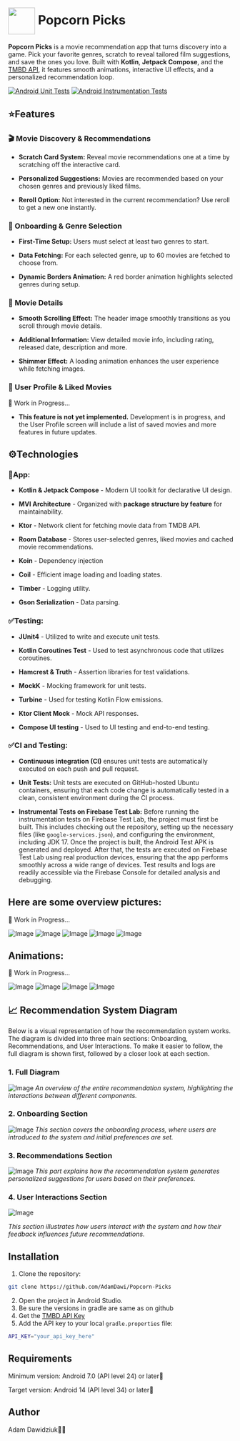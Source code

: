 # <img src="https://github.com/user-attachments/assets/934d01cd-4b34-4bf4-baab-ef2bba1dc73f" width="60" height="60" align="center" /> Popcorn Picks

**Popcorn Picks** is a movie recommendation app that turns discovery into a game. Pick your favorite genres, scratch to reveal tailored film suggestions, and save the ones you love. Built with **Kotlin**, **Jetpack Compose**, and the [TMBD API](https://developer.themoviedb.org/reference/intro/getting-started), it features smooth animations, interactive UI effects, and a personalized recommendation loop.

[![Android Unit Tests](https://github.com/AdamDawi/Popcorn-Picks/actions/workflows/android-unit-tests.yml/badge.svg)](https://github.com/AdamDawi/Popcorn-Picks/actions/workflows/android-unit-tests.yml) [![Android Instrumentation Tests](https://github.com/AdamDawi/Popcorn-Picks/actions/workflows/android_instrumentation_tests.yml/badge.svg)](https://github.com/AdamDawi/Popcorn-Picks/actions/workflows/android_instrumentation_tests.yml)

## ⭐️Features
### 🎬 Movie Discovery & Recommendations
- **Scratch Card System:** Reveal movie recommendations one at a time by scratching off the interactive card.
  
- **Personalized Suggestions:** Movies are recommended based on your chosen genres and previously liked films.

- **Reroll Option:** Not interested in the current recommendation? Use reroll to get a new one instantly.

### 📝 Onboarding & Genre Selection
- **First-Time Setup:** Users must select at least two genres to start.

- **Data Fetching:** For each selected genre, up to 60 movies are fetched to choose from.

- **Dynamic Borders Animation:** A red border animation highlights selected genres during setup.

### 📅 Movie Details
- **Smooth Scrolling Effect:** The header image smoothly transitions as you scroll through movie details.

- **Additional Information:** View detailed movie info, including rating, released date, description and more.

- **Shimmer Effect:** A loading animation enhances the user experience while fetching images.

### 👤 User Profile & Liked Movies
🚧 Work in Progress...
- **This feature is not yet implemented.** Development is in progress, and the User Profile screen will include a list of saved movies and more features in future updates.

## ⚙️Technologies
### 📱App:
- **Kotlin & Jetpack Compose** - Modern UI toolkit for declarative UI design.

- **MVI Architecture** - Organized with **package structure by feature** for maintainability.

- **Ktor** - Network client for fetching movie data from TMDB API.

- **Room Database** - Stores user-selected genres, liked movies and cached movie recommendations.

- **Koin** - Dependency injection

- **Coil** - Efficient image loading and loading states.

- **Timber** - Logging utility.

- **Gson Serialization** - Data parsing.

### ✅Testing:
- **JUnit4** - Utilized to write and execute unit tests.

- **Kotlin Coroutines Test** - Used to test asynchronous code that utilizes coroutines.

- **Hamcrest & Truth** - Assertion libraries for test validations.

- **MockK** - Mocking framework for unit tests.

- **Turbine** - Used for testing Kotlin Flow emissions.

- **Ktor Client Mock** - Mock API responses.

- **Compose UI testing** - Used to UI testing and end-to-end testing.

### ✅CI and Testing:
- **Continuous integration (CI)** ensures unit tests are automatically executed on each push and pull request.
- **Unit Tests:**
Unit tests are executed on GitHub-hosted Ubuntu containers, ensuring that each code change is automatically tested in a clean, consistent environment during the CI process.

- **Instrumental Tests on Firebase Test Lab:**
Before running the instrumentation tests on Firebase Test Lab, the project must first be built. This includes checking out the repository, setting up the necessary files (like `google-services.json`), and configuring the environment, including JDK 17. Once the project is built, the Android Test APK is generated and deployed. After that, the tests are executed on Firebase Test Lab using real production devices, ensuring that the app performs smoothly across a wide range of devices. Test results and logs are readily accessible via the Firebase Console for detailed analysis and debugging.

## Here are some overview pictures:
🚧 Work in Progress...

![Image](https://github.com/user-attachments/assets/1676f730-e62d-4e93-9aee-60265e04f7ed)
![Image](https://github.com/user-attachments/assets/2486c92b-f68a-4efa-b51b-59301c730805)
![Image](https://github.com/user-attachments/assets/c9afd63e-6b73-4b3d-9429-61e5a0d8ca4f)
![Image](https://github.com/user-attachments/assets/e736c823-5d32-41a1-93de-cc54fa15a4e2)
![Image](https://github.com/user-attachments/assets/9a44335a-48d9-49e4-a62e-27a178e737ca)

## Animations:
🚧 Work in Progress...

![Image](https://github.com/user-attachments/assets/6fce77d2-aa49-468e-9e38-f8fc0cdba9b4)
![Image](https://github.com/user-attachments/assets/00bdc138-5788-4269-8a4d-646e365f02b6)
![Image](https://github.com/user-attachments/assets/371136cb-db7e-4363-b293-69936e5ebda2)
![Image](https://github.com/user-attachments/assets/544948c1-1072-4d5f-831d-06751336f8d4)

## 📈 Recommendation System Diagram
Below is a visual representation of how the recommendation system works. The diagram is divided into three main sections: Onboarding, Recommendations, and User Interactions. To make it easier to follow, the full diagram is shown first, followed by a closer look at each section.
### 1. **Full Diagram**
![Image](https://github.com/user-attachments/assets/af3c5268-14be-4924-aa30-994b52be9f0b)
_An overview of the entire recommendation system, highlighting the interactions between different components._

### 2. **Onboarding Section**
![Image](https://github.com/user-attachments/assets/4f25c5f5-3e0d-4e09-9f74-ed5696a984d3)
_This section covers the onboarding process, where users are introduced to the system and initial preferences are set._

### 3. **Recommendations Section**
![Image](https://github.com/user-attachments/assets/4dcd911b-1013-415c-9c7b-d6765b6f265b)
_This part explains how the recommendation system generates personalized suggestions for users based on their preferences._

### 4. **User Interactions Section**
![Image](https://github.com/user-attachments/assets/5f9839ba-2efc-443a-b7f8-750adc41e122)

_This section illustrates how users interact with the system and how their feedback influences future recommendations._

## Installation

1. Clone the repository:
```bash
git clone https://github.com/AdamDawi/Popcorn-Picks
```
2. Open the project in Android Studio.
3. Be sure the versions in gradle are same as on github
4. Get the [TMBD API Key](https://developer.themoviedb.org/reference/intro/getting-started)
5. Add the API key to your local `gradle.properties` file:
```bash
API_KEY="your_api_key_here"
```

## Requirements
Minimum version: Android 7.0 (API level 24) or later📱

Target version: Android 14 (API level 34) or later📱

## Author

Adam Dawidziuk🧑‍💻

